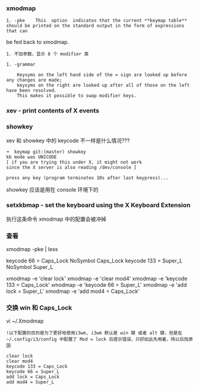 


### xmodmap 

    1. -pke    This  option  indicates that the current **keymap table** should be printed on the standard output in the form of expressions that can
be fed back to xmodmap.

    1. 不加参数，显示 8 个 modifier 类

    1. -grammar

        Keysyms on the left hand side of the = sign are looked up before any changes are made; 
        keysyms on the right are looked up after all of those on the left have been resolved.  
        This makes it possible to swap modifier keys.

  
### xev - print contents of X events

### showkey

xev 和 showkey 中的 keycode 不一样是什么情况???

```
➜  keymap git:(master) showkey
kb mode was UNICODE
[ if you are trying this under X, it might not work
since the X server is also reading /dev/console ]

press any key (program terminates 10s after last keypress)...

```

showkey 应该是用在 console 环境下的



### setxkbmap - set the keyboard using the X Keyboard Extension

执行这条命令 xmodmap 中的配置会被冲掉


### 查看

xmodmap -pke | less

keycode  66 = Caps_Lock NoSymbol Caps_Lock
keycode 133 = Super_L   NoSymbol Super_L



xmodmap -e 'clear lock'
xmodmap -e 'clear mod4'
xmodmap -e 'keycode 133 = Caps_Lock'
xmodmap -e 'keycode 66 = Super_L'
xmodmap -e 'add lock = Super_L'
xmodmap -e 'add mod4 = Caps_Lock'



### 交换 win 和 Caps_Lock

vi ~/.Xmodmap

```
!以下配置的目的是为了更好地使用i3wm, i3wm 默认是 win 键 或者 alt 键，但是在 ~/.config/i3/config 中配置了 Mod = lock 后提示错误，只好如此先用着，待以后找原因

clear lock
clear mod4
keycode 133 = Caps_Lock
keycode 66 = Super_L
add lock = Caps_Lock
add mod4 = Super_L
```
